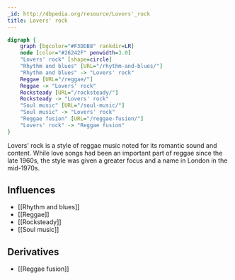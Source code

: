 ```yaml
---
_id: http://dbpedia.org/resource/Lovers'_rock
title: Lovers' rock
---
```


```dot
digraph {
	graph [bgcolor="#F3DDB8" rankdir=LR]
	node [color="#26242F" penwidth=3.0]
	"Lovers' rock" [shape=circle]
	"Rhythm and blues" [URL="/rhythm-and-blues/"]
	"Rhythm and blues" -> "Lovers' rock"
	Reggae [URL="/reggae/"]
	Reggae -> "Lovers' rock"
	Rocksteady [URL="/rocksteady/"]
	Rocksteady -> "Lovers' rock"
	"Soul music" [URL="/soul-music/"]
	"Soul music" -> "Lovers' rock"
	"Reggae fusion" [URL="/reggae-fusion/"]
	"Lovers' rock" -> "Reggae fusion"
}
```

Lovers' rock is a style of reggae music noted for its romantic sound and content. While love songs had been an important part of reggae since the late 1960s, the style was given a greater focus and a name in London in the mid-1970s.

## Influences
- [[Rhythm and blues]]
- [[Reggae]]
- [[Rocksteady]]
- [[Soul music]]

## Derivatives
- [[Reggae fusion]]
